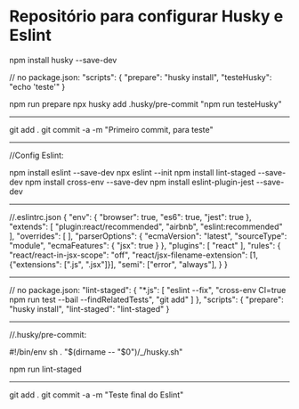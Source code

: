 # Repositório para configurar Husky e Eslint

npm install husky --save-dev

// no package.json:
"scripts": {
    "prepare": "husky install",
    "testeHusky": "echo 'teste'"
}

npm run prepare
npx husky add .husky/pre-commit "npm run testeHusky"

---------------------------------------------------------------

git add .
git commit -a -m "Primeiro commit, para teste"

---------------------------------------------------------------

//Config Eslint:

npm install eslint --save-dev
npx eslint --init
npm install lint-staged --save-dev
npm install cross-env --save-dev
npm install eslint-plugin-jest --save-dev

---------------------------------------------------------------

//.eslintrc.json
{
    "env": {
        "browser": true,
        "es6": true,
        "jest": true
    },
    "extends": [
        "plugin:react/recommended",
        "airbnb",
        "eslint:recommended"
    ],
    "overrides": [
    ],
    "parserOptions": {
        "ecmaVersion": "latest",
        "sourceType": "module",
        "ecmaFeatures": {
            "jsx": true
        }
    },
    "plugins": [
        "react"
    ],
    "rules": {
        "react/react-in-jsx-scope": "off",
        "react/jsx-filename-extension": [1, {"extensions": [".js", ".jsx"]}],
        "semi": ["error", "always"],
    }
}

---------------------------------------------------------------

// no package.json:
"lint-staged": {
    "*.js": [
        "eslint --fix",
        "cross-env CI=true npm run test --bail --findRelatedTests",
        "git add"
    ]
},
"scripts": {
    "prepare": "husky install",
    "lint-staged": "lint-staged"
}

---------------------------------------------------------------

//.husky/pre-commit:

#!/bin/env sh
. "$(dirname -- "$0")/_/husky.sh"

npm run lint-staged

---------------------------------------------------------------

git add .
git commit -a -m "Teste final do Eslint"
